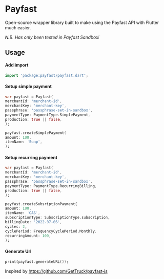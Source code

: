 # Payfast

Open-source wrapper library built to make using the Payfast API with Flutter much easier.

_N.B. Has only been tested in Payfast Sandbox!_

## Usage
#### Add import
```dart
import 'package:payfast/payfast.dart';
```
#### Setup simple payment

```dart
var payfast = Payfast(
merchantId: 'merchant-id',
merchantKey: 'merchant-key',
passphrase: 'passphrase-set-in-sandbox',
paymentType: PaymentType.SimplePayment,
production: true || false,
);

payfast.createSimplePayment(
amount: 100,
itemName: 'Soap',
);
```
#### Setup recurring payment

```dart
var payfast = Payfast(
merchantId: 'merchant-id',
merchantKey: 'merchant-key',
passphrase: 'passphrase-set-in-sandbox',
paymentType: PaymentType.RecurringBilling,
production: true || false,
);

payfast.createSubsriptionPayment(
amount: 100,
itemName: 'CAS',
subscriptionType: SubscriptionType.subscription,
billingDate: '2022-07-06',
cycles: 2,
cyclePeriod: FrequencyCyclePeriod.Monthly,
recurringAmount: 100,
);
```
#### Generate Url
```dart
print(payfast.generateURL());
```
Inspired by https://github.com/GetTruck/payfast-js
